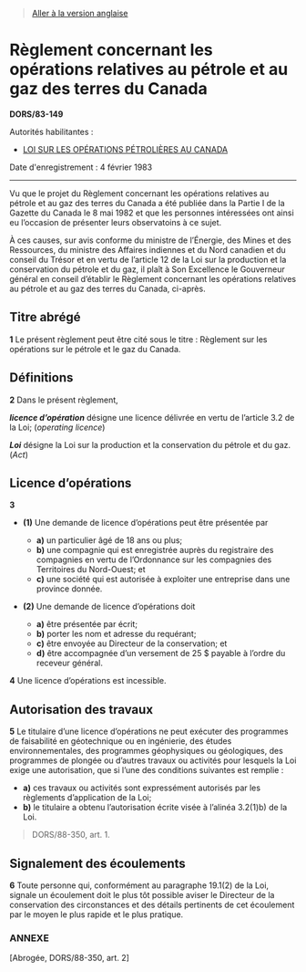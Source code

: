 > [Aller à la version anglaise](/en/Regulations/Statutory%20Orders%20and%20Regulations/83/149.md)

# Règlement concernant les opérations relatives au pétrole et au gaz des terres du Canada

**DORS/83-149**

Autorités habilitantes : 
- [LOI SUR LES OPÉRATIONS PÉTROLIÈRES AU CANADA](/fr/Lois/Lois%20révisées%20du%20Canada/O/O-7.md)

Date d'enregistrement : 4 février 1983

----------

Vu que le projet du Règlement concernant les opérations relatives au pétrole et au gaz des terres du Canada a été publiée dans la Partie I de la Gazette du Canada le 8 mai 1982 et que les personnes intéressées ont ainsi eu l’occasion de présenter leurs observatoins à ce sujet.

À ces causes, sur avis conforme du ministre de l’Énergie, des Mines et des Ressources, du ministre des Affaires indiennes et du Nord canadien et du conseil du Trésor et en vertu de l’article 12 de la Loi sur la production et la conservation du pétrole et du gaz, il plaît à Son Excellence le Gouverneur général en conseil d’établir le Règlement concernant les opérations relatives au pétrole et au gaz des terres du Canada, ci-après.




## Titre abrégé


**1** Le présent règlement peut être cité sous le titre : Règlement sur les opérations sur le pétrole et le gaz du Canada.




## Définitions


**2** Dans le présent règlement,

***licence d’opération*** désigne une licence délivrée en vertu de l’article 3.2 de la Loi; (*operating licence*)

***Loi*** désigne la Loi sur la production et la conservation du pétrole et du gaz. (*Act*)




## Licence d’opérations


**3** 

- **(1)** Une demande de licence d’opérations peut être présentée par
	- **a)** un particulier âgé de 18 ans ou plus;
	- **b)** une compagnie qui est enregistrée auprès du registraire des compagnies en vertu de l’Ordonnance sur les compagnies des Territoires du Nord-Ouest; et
	- **c)** une société qui est autorisée à exploiter une entreprise dans une province donnée.

- **(2)** Une demande de licence d’opérations doit
	- **a)** être présentée par écrit;
	- **b)** porter les nom et adresse du requérant;
	- **c)** être envoyée au Directeur de la conservation; et
	- **d)** être accompagnée d’un versement de 25 $ payable à l’ordre du receveur général.



**4** Une licence d’opérations est incessible.




## Autorisation des travaux


**5** Le titulaire d’une licence d’opérations ne peut exécuter des programmes de faisabilité en géotechnique ou en ingénierie, des études environnementales, des programmes géophysiques ou géologiques, des programmes de plongée ou d’autres travaux ou activités pour lesquels la Loi exige une autorisation, que si l’une des conditions suivantes est remplie :
- **a)** ces travaux ou activités sont expressément autorisés par les règlements d’application de la Loi;
- **b)** le titulaire a obtenu l’autorisation écrite visée à l’alinéa 3.2(1)b) de la Loi.
> DORS/88-350, art. 1.





## Signalement des écoulements


**6** Toute personne qui, conformément au paragraphe 19.1(2) de la Loi, signale un écoulement doit le plus tôt possible aviser le Directeur de la conservation des circonstances et des détails pertinents de cet écoulement par le moyen le plus rapide et le plus pratique.




### **ANNEXE** 
[Abrogée, DORS/88-350, art. 2]


